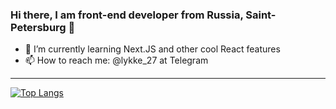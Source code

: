 ### Hi there, I am front-end developer from Russia, Saint-Petersburg 👋

- 🌱 I’m currently learning Next.JS and other cool React features
- 📫 How to reach me: @lykke_27 at Telegram

<hr />

[![Top Langs](https://github-readme-stats.vercel.app/api/top-langs/?username=lykke27&layout=compact)](https://github.com/anuraghazra/github-readme-stats)
